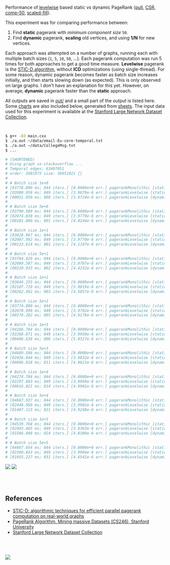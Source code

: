 Performance of [levelwise] based static vs dynamic PageRank ([pull], [CSR],
[comp-50], [scaled-fill]).

This experiment was for comparing performance between:
1. Find **static** pagerank with *minimum component size* `50`.
2. Find **dynamic** pagerank, **scaling** old vertices, and using **1/N** for new vertices.

Each approach was attempted on a number of graphs, running each with multiple
batch sizes (`1`, `5`, `10`, `50`, ...). Each pagerank computation was run 5
times for both approaches to get a good time measure. **Levelwise** pagerank
is the [STIC-D algorithm], without **ICD** optimizations (using single-thread).
For some reason, dynamic pagerank becomes faster as batch size increases
initially, and then starts slowing down (as expected). This is only observed on
large graphs. I don't have an explanation for this yet. However, on average,
**dynamic** pagerank faster than the **static** approach.

All outputs are saved in [out/](out/) and a small part of the output is listed
here. Some [charts] are also included below, generated from [sheets]. The input
data used for this experiment is available at the
[Stanford Large Network Dataset Collection].

<br>

```bash
$ g++ -O3 main.cxx
$ ./a.out ~/data/email-Eu-core-temporal.txt
$ ./a.out ~/data/CollegeMsg.txt
$ ...

# (SHORTENED)
# Using graph sx-stackoverflow ...
# Temporal edges: 63497051
# order: 2601975 size: 36951021 {}
#
# # Batch size 1e+0
# [03778.890 ms; 044 iters.] [0.0000e+0 err.] pagerankMonolithic [static]
# [02090.958 ms; 049 iters.] [3.9878e-6 err.] pagerankLevelwise [static]
# [00051.059 ms; 000 iters.] [3.9724e-6 err.] pagerankLevelwise [dynamic]
#
# # Batch size 5e+0
# [03790.509 ms; 044 iters.] [0.0000e+0 err.] pagerankMonolithic [static]
# [02074.838 ms; 049 iters.] [3.9779e-6 err.] pagerankLevelwise [static]
# [00101.090 ms; 001 iters.] [4.0244e-6 err.] pagerankLevelwise [dynamic]
#
# # Batch size 1e+1
# [03828.967 ms; 044 iters.] [0.0000e+0 err.] pagerankMonolithic [static]
# [02087.992 ms; 049 iters.] [3.9770e-6 err.] pagerankLevelwise [static]
# [00133.614 ms; 001 iters.] [4.1197e-6 err.] pagerankLevelwise [dynamic]
#
# # Batch size 5e+1
# [03784.429 ms; 044 iters.] [0.0000e+0 err.] pagerankMonolithic [static]
# [02089.587 ms; 049 iters.] [3.9787e-6 err.] pagerankLevelwise [static]
# [00220.933 ms; 002 iters.] [4.4152e-6 err.] pagerankLevelwise [dynamic]
#
# # Batch size 1e+2
# [03844.255 ms; 044 iters.] [0.0000e+0 err.] pagerankMonolithic [static]
# [02107.710 ms; 049 iters.] [3.9819e-6 err.] pagerankLevelwise [static]
# [00262.562 ms; 003 iters.] [4.5857e-6 err.] pagerankLevelwise [dynamic]
#
# # Batch size 5e+2
# [03774.800 ms; 044 iters.] [0.0000e+0 err.] pagerankMonolithic [static]
# [02070.990 ms; 049 iters.] [3.9792e-6 err.] pagerankLevelwise [static]
# [00379.282 ms; 005 iters.] [4.9178e-6 err.] pagerankLevelwise [dynamic]
#
# # Batch size 1e+3
# [04266.784 ms; 044 iters.] [0.0000e+0 err.] pagerankMonolithic [static]
# [02268.871 ms; 049 iters.] [3.9950e-6 err.] pagerankLevelwise [static]
# [00486.638 ms; 006 iters.] [5.0327e-6 err.] pagerankLevelwise [dynamic]
#
# # Batch size 5e+3
# [04689.506 ms; 044 iters.] [0.0000e+0 err.] pagerankMonolithic [static]
# [02436.644 ms; 049 iters.] [3.9832e-6 err.] pagerankLevelwise [static]
# [00806.018 ms; 011 iters.] [4.9621e-6 err.] pagerankLevelwise [dynamic]
#
# # Batch size 1e+4
# [04274.704 ms; 044 iters.] [0.0000e+0 err.] pagerankMonolithic [static]
# [02297.683 ms; 049 iters.] [3.9969e-6 err.] pagerankLevelwise [static]
# [00916.021 ms; 014 iters.] [4.9902e-6 err.] pagerankLevelwise [dynamic]
#
# # Batch size 5e+4
# [04687.937 ms; 044 iters.] [0.0000e+0 err.] pagerankMonolithic [static]
# [02440.569 ms; 049 iters.] [3.9902e-6 err.] pagerankLevelwise [static]
# [01407.113 ms; 021 iters.] [4.9240e-6 err.] pagerankLevelwise [dynamic]
#
# # Batch size 1e+5
# [04539.768 ms; 044 iters.] [0.0000e+0 err.] pagerankMonolithic [static]
# [02403.685 ms; 049 iters.] [3.9363e-6 err.] pagerankLevelwise [static]
# [01566.698 ms; 024 iters.] [4.8300e-6 err.] pagerankLevelwise [dynamic]
#
# # Batch size 5e+5
# [04467.654 ms; 044 iters.] [0.0000e+0 err.] pagerankMonolithic [static]
# [02360.843 ms; 049 iters.] [3.9984e-6 err.] pagerankLevelwise [static]
# [01955.227 ms; 031 iters.] [4.6541e-6 err.] pagerankLevelwise [dynamic]
```

[![](https://i.imgur.com/mfaPm7t.gif)][sheets]
[![](https://i.imgur.com/8CW5pyw.gif)][sheets]

<br>
<br>


## References

- [STIC-D: algorithmic techniques for efficient parallel pagerank computation on real-world graphs][STIC-D algorithm]
- [PageRank Algorithm, Mining massive Datasets (CS246), Stanford University](http://snap.stanford.edu/class/cs246-videos-2019/lec9_190205-cs246-720.mp4)
- [Stanford Large Network Dataset Collection]

<br>
<br>

[![](https://i.imgur.com/cL6ZNtU.jpg)](https://www.youtube.com/watch?v=xEfsE8H6sok)

[levelwise]: https://github.com/puzzlef/pagerank-monolithic-vs-levelwise
[pull]: https://github.com/puzzlef/pagerank-push-vs-pull
[CSR]: https://github.com/puzzlef/pagerank-class-vs-csr
[comp-50]: https://github.com/puzzlef/pagerank-levelwise-openmp-adjust-component-size
[scaled-fill]: https://github.com/puzzlef/pagerank-dynamic-adjust-ranks
[STIC-D algorithm]: https://www.slideshare.net/SubhajitSahu/sticd-algorithmic-techniques-for-efficient-parallel-pagerank-computation-on-realworld-graphs
[charts]: https://photos.app.goo.gl/rLTCfxrGoLosf1YHA
[sheets]: https://docs.google.com/spreadsheets/d/1T4LuZGJ07MjQ5zb6nPy27n255BqO2tJrZ50bLUzH0pI/edit?usp=sharing
[Stanford Large Network Dataset Collection]: http://snap.stanford.edu/data/index.html
